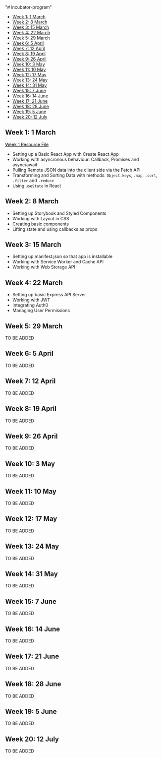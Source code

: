 "# incubator-program" 


- [Week 1: 1 March](#week-1-1-march)
- [Week 2: 8 March](#week-2-8-march)
- [Week 3: 15 March](#week-3-15-march)
- [Week 4: 22 March](#week-4-22-march)
- [Week 5: 29 March](#week-5-29-march)
- [Week 6: 5 April](#week-6-5-april)
- [Week 7: 12 April](#week-7-12-april)
- [Week 8: 19 April](#week-8-19-april)
- [Week 9: 26 April](#week-9-26-april)
- [Week 10: 3 May](#week-10-3-may)
- [Week 11: 10 May](#week-11-10-may)
- [Week 12: 17 May](#week-12-17-may)
- [Week 13: 24 May](#week-13-24-may)
- [Week 14: 31 May](#week-14-31-may)
- [Week 15: 7 June](#week-15-7-june)
- [Week 16: 14 June](#week-16-14-june)
- [Week 17: 21 June](#week-17-21-june)
- [Week 18: 28 June](#week-18-28-june)
- [Week 19: 5 June](#week-19-5-june)
- [Week 20: 12 July](#week-20-12-july)

## Week 1: 1 March


[Week 1 Resource File](./resources/week-1.md)

- Setting up a Basic React App with Create React App
- Working with asyncronous behaviour: Callback, Promises and async/await
- Pulling Remote JSON data into the client side via the Fetch API
- Transforming and Sorting Data with methods: `Object.keys`, `.map`, `.sort`, `.filter` and `.reduce`
- Using `useState` in React

## Week 2: 8 March


- Setting up Storybook and Styled Components
- Working with Layout in CSS
- Creating basic components
- Lifting state and using callbacks as props

## Week 3: 15 March


- Setting up manifest.json so that app is installable
- Working with Service Worker and Cache API
-  Working with Web Storage API

## Week 4: 22 March


- Setting up basic Express API Server
- Working with JWT
- Integrating Auth0
- Managing User Permissions

## Week 5: 29 March


TO BE ADDED

## Week 6: 5 April


TO BE ADDED

## Week 7: 12 April


TO BE ADDED

## Week 8: 19 April


TO BE ADDED

## Week 9: 26 April


TO BE ADDED

## Week 10: 3 May


TO BE ADDED

## Week 11: 10 May


TO BE ADDED

## Week 12: 17 May


TO BE ADDED

## Week 13: 24 May


TO BE ADDED

## Week 14: 31 May


TO BE ADDED

## Week 15: 7 June


TO BE ADDED

## Week 16: 14 June


TO BE ADDED

## Week 17: 21 June


TO BE ADDED

## Week 18: 28 June


TO BE ADDED

## Week 19: 5 June


TO BE ADDED

## Week 20: 12 July


TO BE ADDED
